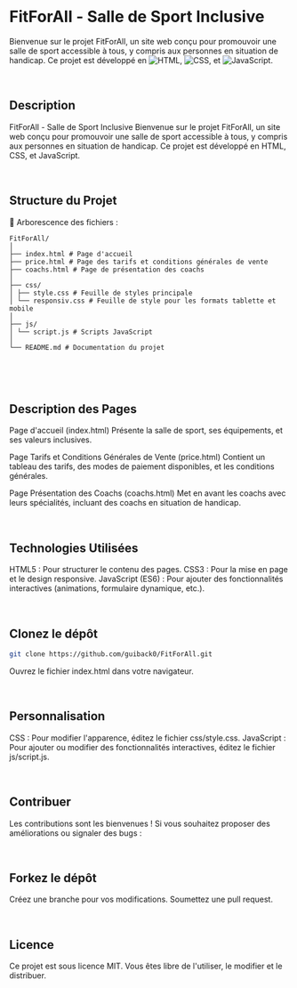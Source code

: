 &nbsp;

# FitForAll - Salle de Sport Inclusive

Bienvenue sur le projet FitForAll, un site web conçu pour promouvoir une salle de sport accessible à tous, y compris aux personnes en situation de handicap. Ce projet est développé en ![HTML](https://img.shields.io/badge/HTML5-E34F26?style=for-the-badge&logo=html5&logoColor=white), ![CSS](https://img.shields.io/badge/CSS3-1572B6?style=for-the-badge&logo=css3&logoColor=white), et ![JavaScript](https://img.shields.io/badge/JavaScript-323330?style=for-the-badge&logo=javascript&logoColor=F7DF1E).
&nbsp;

&nbsp;

## Description

FitForAll - Salle de Sport Inclusive
Bienvenue sur le projet FitForAll, un site web conçu pour promouvoir une salle de sport accessible à tous, y compris aux personnes en situation de handicap. Ce projet est développé en HTML, CSS, et JavaScript.
&nbsp;

&nbsp;

## Structure du Projet

📂 Arborescence des fichiers :

```plaintext
FitForAll/
│
├── index.html # Page d'accueil
├── price.html # Page des tarifs et conditions générales de vente
├── coachs.html # Page de présentation des coachs
│
├── css/
│ ├── style.css # Feuille de styles principale
│ └── responsiv.css # Feuille de style pour les formats tablette et mobile
│
├── js/
│ └── script.js # Scripts JavaScript
│
└── README.md # Documentation du projet
```

&nbsp;

&nbsp;

## Description des Pages

Page d'accueil (index.html)
Présente la salle de sport, ses équipements, et ses valeurs inclusives.

Page Tarifs et Conditions Générales de Vente (price.html)
Contient un tableau des tarifs, des modes de paiement disponibles, et les conditions générales.

Page Présentation des Coachs (coachs.html)
Met en avant les coachs avec leurs spécialités, incluant des coachs en situation de handicap.
&nbsp;

&nbsp;

## Technologies Utilisées

HTML5 : Pour structurer le contenu des pages.
CSS3 : Pour la mise en page et le design responsive.
JavaScript (ES6) : Pour ajouter des fonctionnalités interactives (animations, formulaire dynamique, etc.).
&nbsp;

&nbsp;

## Clonez le dépôt

```bash
git clone https://github.com/guiback0/FitForAll.git
```
Ouvrez le fichier index.html dans votre navigateur.
&nbsp;

&nbsp;

## Personnalisation

CSS : Pour modifier l'apparence, éditez le fichier css/style.css.
JavaScript : Pour ajouter ou modifier des fonctionnalités interactives, éditez le fichier js/script.js.
&nbsp;

&nbsp;

## Contribuer

Les contributions sont les bienvenues ! Si vous souhaitez proposer des améliorations ou signaler des bugs :
&nbsp;

&nbsp;

## Forkez le dépôt

Créez une branche pour vos modifications.
Soumettez une pull request.
&nbsp;

&nbsp;

## Licence

Ce projet est sous licence MIT. Vous êtes libre de l'utiliser, le modifier et le distribuer.
&nbsp;

